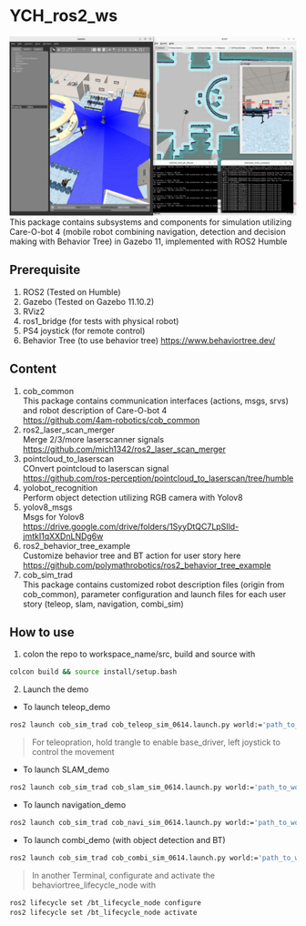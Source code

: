 # YCH_ros2_ws
![demo simulation with cob4 model](https://github.com/ipa-ych/YCH_ros2_ws/blob/main/Media/Screenshot_aws_hospital_cob4.png)
This package contains subsystems and components for simulation utilizing Care-O-bot 4 (mobile robot combining navigation, detection and decision making with Behavior Tree) in Gazebo 11, implemented with ROS2 Humble

## Prerequisite
1. ROS2 (Tested on Humble)
2. Gazebo (Tested on Gazebo 11.10.2)
3. RViz2
4. ros1_bridge (for tests with physical robot)
5. PS4 joystick (for remote control)
6. Behavior Tree (to use behavior tree) https://www.behaviortree.dev/

## Content
1. cob_common<br>
This package contains communication interfaces (actions, msgs, srvs) and robot description of Care-O-bot 4<br>
https://github.com/4am-robotics/cob_common 
2. ros2_laser_scan_merger<br>
Merge 2/3/more laserscanner signals<br>
https://github.com/mich1342/ros2_laser_scan_merger
3. pointcloud_to_laserscan<br>
COnvert pointcloud to laserscan signal<br>
https://github.com/ros-perception/pointcloud_to_laserscan/tree/humble
4. yolobot_recognition<br>
Perform object detection utilizing RGB camera with Yolov8
5. yolov8_msgs<br>
Msgs for Yolov8<br>
https://drive.google.com/drive/folders/1SyyDtQC7LpSIld-jmtkI1qXXDnLNDg6w
6. ros2_behavior_tree_example<br>
Customize behavior tree and BT action for user story here<br>
https://github.com/polymathrobotics/ros2_behavior_tree_example
7. cob_sim_trad<br>
This package contains customized robot description files (origin from cob_common), parameter configuration and launch files for each user story (teleop, slam, navigation, combi_sim)

## How to use
1. colon the repo to workspace_name/src, build and source with
```bash
colcon build && source install/setup.bash
```
2. Launch the demo
- To launch teleop_demo
```bash
ros2 launch cob_sim_trad cob_teleop_sim_0614.launch.py world:='path_to_world_file'
```
>For teleopration, hold trangle to enable base_driver, left joystick to control the movement
- To launch SLAM_demo
```bash
ros2 launch cob_sim_trad cob_slam_sim_0614.launch.py world:='path_to_world_file'
```
- To launch navigation_demo
```bash
ros2 launch cob_sim_trad cob_navi_sim_0614.launch.py world:='path_to_world_file'
```
- To launch combi_demo (with object detection and BT)
```bash
ros2 launch cob_sim_trad cob_combi_sim_0614.launch.py world:='path_to_world_file'
```
> In another Terminal, configurate and activate the behaviortree_lifecycle_node with 
```bash
ros2 lifecycle set /bt_lifecycle_node configure
ros2 lifecycle set /bt_lifecycle_node activate
```